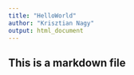 ```yaml
---
title: "HelloWorld"
author: "Krisztian Nagy"
output: html_document
---
```


## This is a markdown file
